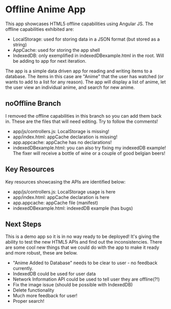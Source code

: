 Offline Anime App
=================

This app showcases HTML5 offline capabilities using Angular JS. The offline capabilities exhibited are:

* LocalStorage: used for storing data in a JSON format (but stored as a string)
* AppCache: used for storing the app shell
* IndexedDB: only exemplified in indexedDBexample.html in the root. Will be adding to app for next iteration.

The app is a simple data driven app for reading and writing items to a database. The items in this case are "Anime" that the user has watched (or wants to add to a list for any reason). The app will display a list of anime, let the user view an individual anime, and search for new anime.

noOffline Branch
----------------

I removed the offline capabilities in this branch so you can add them back in. These are the files that will need editing. Try to follow the comments!

* app/js/controllers.js: LocalStorage is missing!
* app/index.html: appCache declaration is missing!
* app.appcache: appCache has no declarations!
* indexedDBexample.html: you can also try fixing my indexedDB example! The fixer will receive a bottle of wine or a couple of good belgian beers!

Key Resources
-------------

Key resources showcasing the APIs are identified below:

* app/js/controllers.js: LocalStorage usage is here
* app/index.html: appCache declaration is here
* app.appcache: appCache file (manifest)
* indexedDBexample.html: indexedDB example (has bugs)

Next Steps
----------

This is a demo app so it is in no way ready to be deployed! It's giving the ability to test the new HTML5 APIs and find out the inconsistencies. There are some cool new things that we could do with the app to make it ready and more robust, these are below.

* "Anime Added to Database" needs to be clear to user - no feedback currently.
* IndexedDB could be used for user data
* Network Information API could be used to tell user they are offline(?!)
* Fix the image issue (should be possible with IndexedDB)
* Delete functionality
* Much more feedback for user!
* Proper search!